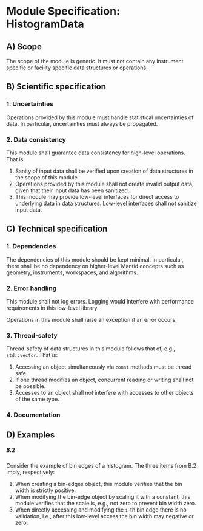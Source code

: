 # Module Specification: HistogramData


## A) Scope

The scope of the module is generic.
It must not contain any instrument specific or facility specific data structures or operations.


## B) Scientific specification

### 1. Uncertainties

Operations provided by this module must handle statistical uncertainties of data.
In particular, uncertainties must always be propagated.

### 2. Data consistency

This module shall guarantee data consistency for high-level operations.
That is:

1. Sanity of input data shall be verified upon creation of data structures in the scope of this module.
2. Operations provided by this module shall not create invalid output data, given that their input data has been sanitized.
3. This module may provide low-level interfaces for direct access to underlying data in data structures. Low-level interfaces shall not sanitize input data.


## C) Technical specification

### 1. Dependencies

The dependencies of this module should be kept minimal.
In particular, there shall be no dependency on higher-level Mantid concepts such as geometry, instruments, workspaces, and algorithms.

### 2. Error handling

This module shall not log errors.
Logging would interfere with performance requirements in this low-level library.

Operations in this module shall raise an exception if an error occurs.

### 3. Thread-safety

Thread-safety of data structures in this module follows that of, e.g., `std::vector`.
That is:

1. Accessing an object simultaneously via `const` methods must be thread safe.
2. If one thread modifies an object, concurrent reading or writing shall not be possible.
3. Accesses to an object shall not interfere with accesses to other objects of the same type.

### 4. Documentation


## D) Examples

##### B.2

Consider the example of bin edges of a histogram.
The three items from B.2 imply, respectively:

1. When creating a bin-edges object, this module verifies that the bin width is strictly positive.
2. When modifying the bin-edge object by scaling it with a constant, this module verifies that the scale is, e.g., not zero to prevent bin width zero.
3. When directly accessing and modifying the `i`-th bin edge there is no validation, i.e., after this low-level access the bin width may negative or zero.
